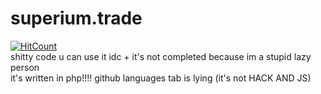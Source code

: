 # superium.trade
[![HitCount](http://hits.dwyl.com/N00bRobloxian09/superiumtrade.svg)](http://hits.dwyl.com/N00bRobloxian09/superiumtrade)
<br />
shitty code u can use it idc + it's not completed because im a stupid lazy person
<br />
it's written in php!!!! github languages tab is lying (it's not HACK AND JS)
